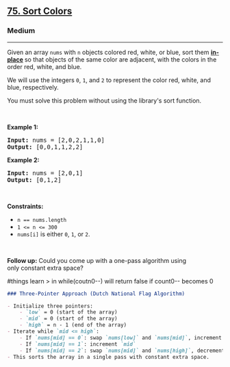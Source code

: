 <h2><a href="https://leetcode.com/problems/sort-colors">75. Sort Colors</a></h2><h3>Medium</h3><hr><p>Given an array <code>nums</code> with <code>n</code> objects colored red, white, or blue, sort them <strong><a href="https://en.wikipedia.org/wiki/In-place_algorithm" target="_blank">in-place</a> </strong>so that objects of the same color are adjacent, with the colors in the order red, white, and blue.</p>

<p>We will use the integers <code>0</code>, <code>1</code>, and <code>2</code> to represent the color red, white, and blue, respectively.</p>

<p>You must solve this problem without using the library&#39;s sort function.</p>

<p>&nbsp;</p>
<p><strong class="example">Example 1:</strong></p>

<pre>
<strong>Input:</strong> nums = [2,0,2,1,1,0]
<strong>Output:</strong> [0,0,1,1,2,2]
</pre>

<p><strong class="example">Example 2:</strong></p>

<pre>
<strong>Input:</strong> nums = [2,0,1]
<strong>Output:</strong> [0,1,2]
</pre>

<p>&nbsp;</p>
<p><strong>Constraints:</strong></p>

<ul>
	<li><code>n == nums.length</code></li>
	<li><code>1 &lt;= n &lt;= 300</code></li>
	<li><code>nums[i]</code> is either <code>0</code>, <code>1</code>, or <code>2</code>.</li>
</ul>

<p>&nbsp;</p>
<p><strong>Follow up:</strong>&nbsp;Could you come up with a one-pass algorithm using only&nbsp;constant extra space?</p>

#things learn 
	> in while(coutn0--) will return false if count0-- becomes 0

```markdown
### Three-Pointer Approach (Dutch National Flag Algorithm)

- Initialize three pointers:
	- `low` = 0 (start of the array)
	- `mid` = 0 (start of the array)
	- `high` = n - 1 (end of the array)
- Iterate while `mid <= high`:
	- If `nums[mid] == 0`: swap `nums[low]` and `nums[mid]`, increment both `low` and `mid`
	- If `nums[mid] == 1`: increment `mid`
	- If `nums[mid] == 2`: swap `nums[mid]` and `nums[high]`, decrement `high`
- This sorts the array in a single pass with constant extra space.
```
